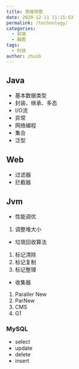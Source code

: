 ```yaml
---
title: 思维导图
date: 2020-12-11 11:15:53
permalink: /technology/
categories: 
  - 前端
  - 脑图
tags: 
  - 科技
author: zhuib
---
```



## Java
- 基本数据类型
- 封装、继承、多态
- I/O流
- 异常
- 网络编程
- 集合
- 泛型


## Web
- 过滤器
- 拦截器

## Jvm
- 性能调优
1. 调整堆大小 

- 垃圾回收算法
1. 标记清除
2. 标记复制
3. 标记整理

- 收集器
1. Paraller New
2. ParNew
3. CMS
4. G1

### MySQL
- select
- update
- delete
- insert